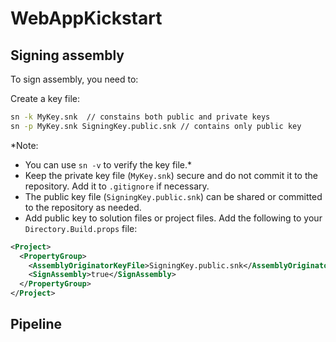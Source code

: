 # WebAppKickstart

## Signing assembly
To sign assembly, you need to:

Create a key file:
```bash
sn -k MyKey.snk  // constains both public and private keys
sn -p MyKey.snk SigningKey.public.snk // contains only public key
```
*Note: 
- You can use `sn -v` to verify the key file.*
- Keep the private key file (`MyKey.snk`) secure and do not commit it to the repository. Add it to `.gitignore` if necessary.
- The public key file (`SigningKey.public.snk`) can be shared or committed to the repository as needed.
- Add public key to solution files or project files. Add the following to your `Directory.Build.props` file:
```xml
<Project>
  <PropertyGroup>
    <AssemblyOriginatorKeyFile>SigningKey.public.snk</AssemblyOriginatorKeyFile>
    <SignAssembly>true</SignAssembly>
  </PropertyGroup>
</Project>
```

## Pipeline
